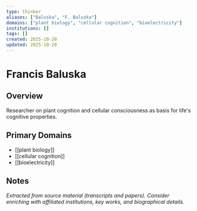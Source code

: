 ```yaml
---
type: thinker
aliases: ["Baluska", "F. Baluska"]
domains: ["plant biology", "cellular cognition", "bioelectricity"]
institutions: []
tags: []
created: 2025-10-20
updated: 2025-10-20
---
```


# Francis Baluska

## Overview

Researcher on plant cognition and cellular consciousness as basis for life's cognitive properties.

## Primary Domains

- [[plant biology]]
- [[cellular cognition]]
- [[bioelectricity]]

## Notes

*Extracted from source material (transcripts and papers). Consider enriching with affiliated institutions, key works, and biographical details.*
